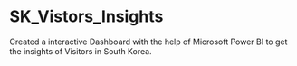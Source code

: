 # SK_Vistors_Insights
Created a interactive Dashboard with the help of Microsoft Power BI to get the insights of Visitors in South Korea.
